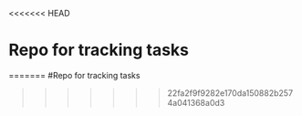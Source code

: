 <<<<<<< HEAD
# Repo for tracking tasks
=======
#Repo for tracking tasks
>>>>>>> 22fa2f9f9282e170da150882b2574a041368a0d3
